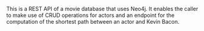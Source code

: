 This is a REST API of a movie database that uses Neo4j. It enables the caller to make use of CRUD operations for actors and an endpoint for the computation of the shortest path between an actor and Kevin Bacon. 
